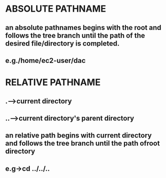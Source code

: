 # **ABSOLUTE PATHNAME**

## an absolute pathnames begins with the root and follows the tree branch until the path of the desired file/directory is completed.
## e.g./home/ec2-user/dac

# **RELATIVE PATHNAME**

## .-->current directory

## ..-->current directory's parent directory

## an relative path begins with current directory and follows the tree branch until the path ofroot directory

## e.g->cd ../../..
